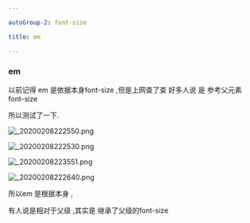 ```yaml
---

autoGroup-2: font-size  

title: em

---
```


### em

以前记得 em  是依据本身font-size ,但是上网查了查  好多人说 是 参考父元素 font-size  

所以测试了一下.

![_20200208222550.png](http://pic.genji.xyz/images/2020/02/08/_20200208222550.png)

![_20200208222530.png](http://pic.genji.xyz/images/2020/02/08/_20200208222530.png)

![_20200208223551.png](http://pic.genji.xyz/images/2020/02/08/_20200208223551.png)

![_20200208222640.png](http://pic.genji.xyz/images/2020/02/08/_20200208222640.png)

所以em 是根据本身 ,  

有人说是相对于父级 ,其实是 继承了父级的font-size  